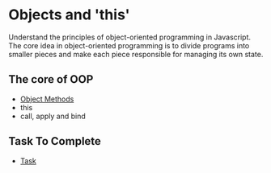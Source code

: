 # Objects and 'this'

Understand the principles of object-oriented programming in Javascript. The core idea in object-oriented programming is to divide programs into smaller pieces and make each piece responsible for managing its own state.

## The core of OOP

* [Object Methods](http://javascript.info/object-methods)
* this
* call, apply and bind

## Task To Complete

* [Task](http://javascript.info/object-methods#tasks)